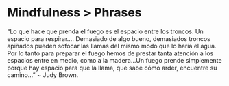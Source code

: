 # Mindfulness > Phrases

“Lo que hace que prenda el fuego es el espacio entre los troncos. Un espacio para respirar…. Demasiado de algo bueno, demasiados troncos apiñados pueden sofocar las llamas del mismo modo que lo haría el agua. Por lo tanto para preparar el fuego hemos de prestar tanta  atención a los espacios entre en medio, como a la madera…Un fuego prende simplemente porque hay espacio para que la llama, que sabe cómo arder, encuentre su camino…”
~ Judy Brown.
